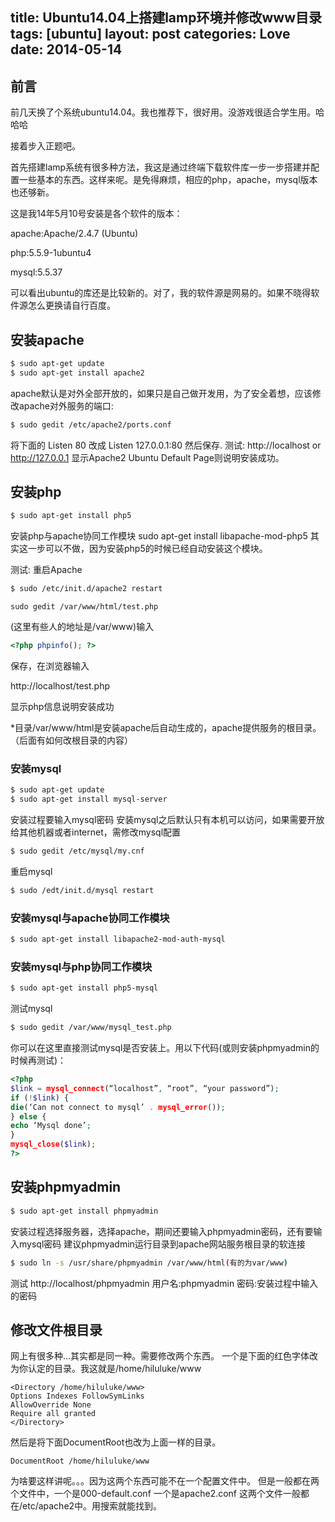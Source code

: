 title: Ubuntu14.04上搭建lamp环境并修改www目录
tags: [ubuntu]
layout: post
categories: Love
date: 2014-05-14
---

## 前言

前几天换了个系统ubuntu14.04。我也推荐下，很好用。没游戏很适合学生用。哈哈哈

接着步入正题吧。

首先搭建lamp系统有很多种方法，我这是通过终端下载软件库一步一步搭建并配置一些基本的东西。这样来呢。是免得麻烦，相应的php，apache，mysql版本也还够新。

这是我14年5月10号安装是各个软件的版本：

<!--more-->

apache:Apache/2.4.7 (Ubuntu)

php:5.5.9-1ubuntu4

mysql:5.5.37

可以看出ubuntu的库还是比较新的。对了，我的软件源是网易的。如果不晓得软件源怎么更换请自行百度。

## 安装apache

``` bash
$ sudo apt-get update
$ sudo apt-get install apache2
```

apache默认是对外全部开放的，如果只是自己做开发用，为了安全着想，应该修改apache对外服务的端口:

``` bash
$ sudo gedit /etc/apache2/ports.conf
```

将下面的
Listen 80
改成
Listen 127.0.0.1:80
然后保存.
测试:
http://localhost or http://127.0.0.1
显示Apache2 Ubuntu Default Page则说明安装成功。

## 安装php

``` bash
$ sudo apt-get install php5
```
安装php与apache协同工作模块
sudo apt-get install libapache-mod-php5
其实这一步可以不做，因为安装php5的时候已经自动安装这个模块。

测试:
重启Apache

``` bash
$ sudo /etc/init.d/apache2 restart
```

```
sudo gedit /var/www/html/test.php
```

(这里有些人的地址是/var/www)输入

``` php
<?php phpinfo(); ?>
```

保存，在浏览器输入

http://localhost/test.php

显示php信息说明安装成功

*目录/var/www/html是安装apache后自动生成的，apache提供服务的根目录。（后面有如何改根目录的内容）

### 安装mysql

``` bash
$ sudo apt-get update
$ sudo apt-get install mysql-server
```

安装过程要输入mysql密码
安装mysql之后默认只有本机可以访问，如果需要开放给其他机器或者internet，需修改mysql配置

``` bash
$ sudo gedit /etc/mysql/my.cnf
```

重启mysql

``` bash
$ sudo /edt/init.d/mysql restart
```

### 安装mysql与apache协同工作模块

``` bash
$ sudo apt-get install libapache2-mod-auth-mysql
```

### 安装mysql与php协同工作模块

``` bash
$ sudo apt-get install php5-mysql
```
测试mysql

``` bash
$ sudo gedit /var/www/mysql_test.php
```

你可以在这里直接测试mysql是否安装上。用以下代码(或则安装phpmyadmin的时候再测试)：

``` php
<?php
$link = mysql_connect(“localhost”, “root”, “your password”);
if (!$link) {
die(‘Can not connect to mysql’ . mysql_error());
} else {
echo ‘Mysql done’;
}
mysql_close($link);
?>
```

## 安装phpmyadmin

``` bash
$ sudo apt-get install phpmyadmin
```

安装过程选择服务器，选择apache，期间还要输入phpmyadmin密码，还有要输入mysql密码
建议phpmyadmin运行目录到apache网站服务根目录的软连接
``` bash
$ sudo ln -s /usr/share/phpmyadmin /var/www/html(有的为var/www)
```

测试
http://localhost/phpmyadmin
用户名:phpmyadmin
密码:安装过程中输入的密码

## 修改文件根目录

网上有很多种…其实都是同一种。需要修改两个东西。
一个是下面的红色字体改为你认定的目录。我这就是/home/hiluluke/www

```
<Directory /home/hiluluke/www>
Options Indexes FollowSymLinks
AllowOverride None
Require all granted
</Directory>
```

然后是将下面DocumentRoot也改为上面一样的目录。

```
DocumentRoot /home/hiluluke/www
```

为啥要这样讲呢。。。因为这两个东西可能不在一个配置文件中。
但是一般都在两个文件中，一个是000-default.conf
一个是apache2.conf
这两个文件一般都在/etc/apache2中。用搜索就能找到。
